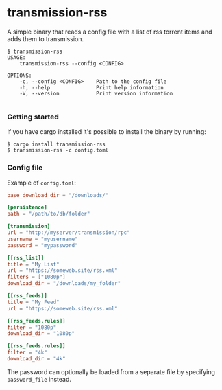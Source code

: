 # transmission-rss
A simple binary that reads a config file with a list of rss torrent items and adds them
to transmission.

```
$ transmission-rss
USAGE:
    transmission-rss --config <CONFIG>

OPTIONS:
    -c, --config <CONFIG>    Path to the config file
    -h, --help               Print help information
    -V, --version            Print version information
                                                        
```

### Getting started
If you have cargo installed it's possible to install the binary by running:

```
$ cargo install transmission-rss
$ transmission-rss -c config.toml
```

### Config file

Example of `config.toml`:

```toml
base_download_dir = "/downloads/"

[persistence]
path = "/path/to/db/folder"

[transmission]
url = "http://myserver/transmission/rpc"
username = "myusername"
password = "mypassword"

[[rss_list]]
title = "My List"
url = "https://someweb.site/rss.xml"
filters = ["1080p"]
download_dir = "/downloads/my_folder"

[[rss_feeds]]
title = "My Feed"
url = "https://someweb.site/rss.xml"

[[rss_feeds.rules]]
filter = "1080p"
download_dir = "1080p"

[[rss_feeds.rules]]
filter = "4k"
download_dir = "4k"
```

The password can optionally be loaded from a separate file by specifying `password_file` instead.
